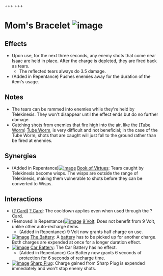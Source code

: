 +++
+++

 # Mom's Bracelet ![image](/image/Mom%27s_Bracelet.png) 


Effects
---------


* Upon use, for the next three seconds, any enemy shots that come near Isaac are held in place. After the charge is depleted, they are fired back as tears.
	+ The reflected tears always do 3.5 damage.
* (Added in Repentance) Pushes enemies away for the duration of the item's usage.


Notes
-------


* The tears can be rammed into enemies while they're held by Telekinesis. They won't disappear until the effect ends but do no further damage.
* Catching shots from enemies that fire high into the air, like the [(Tube Worm)](/wiki/Round_Worm#Tube_Worm "Tube Worm") [Tube Worm](/wiki/Round_Worm#Tube_Worm "Round Worm"), is very difficult and not beneficial; in the case of the Tube Worm, shots that are caught will just fall to the ground rather than be fired at enemies.


Synergies
-----------


* (Added in Repentance)[![image](/image/Book_of_Virtues.png)](/wiki/Book_of_Virtues "Book of Virtues") [Book of Virtues](/wiki/Book_of_Virtues "Book of Virtues"): Tears caught by Telekinesis become wisps. The wisps are outside the range of Telekinesis, making them vulnerable to shots before they can be converted to Wisps.


Interactions
--------------


* [(? Card)](/wiki/%3F_Card "? Card") [? Card](/wiki/%3F_Card "? Card"): The cooldown applies even when used through the ? Card.
* (Removed in Repentance)[![image](/image/9_Volt.png)](/wiki/9_Volt "9 Volt") [9 Volt](/wiki/9_Volt "9 Volt"): Does not benefit from 9 Volt, unlike other auto-recharge items.
	+ (Added in Repentance) 9 Volt now grants half charge on use.
* [![image](/image/The_Battery.png)](/wiki/The_Battery "The Battery") [The Battery](/wiki/The_Battery "The Battery"): A [battery](/wiki/Battery "Battery") has to be picked up for another charge. Both charges are expended at once for a longer duration effect.
* [![image](/image/Car_Battery.png)](/wiki/Car_Battery "Car Battery") [Car Battery](/wiki/Car_Battery "Car Battery"): The Car Battery has no effect.
	+ (Added in Repentance) Car Battery now grants 6 seconds of protection for 6 seconds of recharge time.
* [![image](/image/Sharp_Plug.png)](/wiki/Sharp_Plug "Sharp Plug") [Sharp Plug](/wiki/Sharp_Plug "Sharp Plug"): Charge gained from Sharp Plug is expended immediately and won't stop enemy shots.


